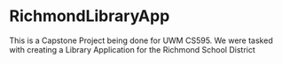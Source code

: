 # RichmondLibraryApp
This is a Capstone Project being done for UWM CS595. We were tasked with creating a Library Application for the Richmond School District
